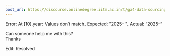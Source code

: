 ```yaml
---
post_url: https://discourse.onlinedegree.iitm.ac.in/t/ga4-data-sourcing-discussion-thread-tds-jan-2025/165959/24
---
```

Error: At [10].year: Values don’t match. Expected: "2025– ". Actual: “2025–”

Can someone help me with this?  
Thanks

Edit: Resolved